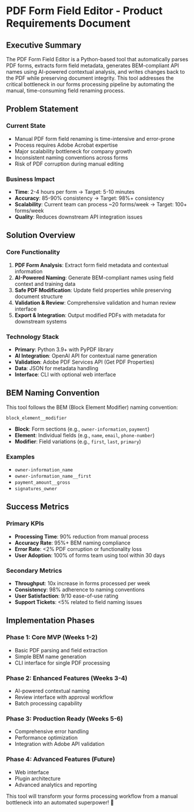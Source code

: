 # PDF Form Field Editor - Product Requirements Document

## Executive Summary

The PDF Form Field Editor is a Python-based tool that automatically parses PDF forms, extracts form field metadata, generates BEM-compliant API names using AI-powered contextual analysis, and writes changes back to the PDF while preserving document integrity. This tool addresses the critical bottleneck in our forms processing pipeline by automating the manual, time-consuming field renaming process.

## Problem Statement

### Current State
- Manual PDF form field renaming is time-intensive and error-prone
- Process requires Adobe Acrobat expertise  
- Major scalability bottleneck for company growth
- Inconsistent naming conventions across forms
- Risk of PDF corruption during manual editing

### Business Impact
- **Time**: 2-4 hours per form → Target: 5-10 minutes
- **Accuracy**: 85-90% consistency → Target: 98%+ consistency
- **Scalability**: Current team can process ~20 forms/week → Target: 100+ forms/week
- **Quality**: Reduces downstream API integration issues

## Solution Overview

### Core Functionality
1. **PDF Form Analysis**: Extract form field metadata and contextual information
2. **AI-Powered Naming**: Generate BEM-compliant names using field context and training data
3. **Safe PDF Modification**: Update field properties while preserving document structure
4. **Validation & Review**: Comprehensive validation and human review interface
5. **Export & Integration**: Output modified PDFs with metadata for downstream systems

### Technology Stack
- **Primary**: Python 3.9+ with PyPDF library
- **AI Integration**: OpenAI API for contextual name generation
- **Validation**: Adobe PDF Services API (Get PDF Properties)
- **Data**: JSON for metadata handling
- **Interface**: CLI with optional web interface

## BEM Naming Convention

This tool follows the BEM (Block Element Modifier) naming convention:

```
block_element__modifier
```

- **Block**: Form sections (e.g., `owner-information`, `payment`)
- **Element**: Individual fields (e.g., `name`, `email`, `phone-number`)  
- **Modifier**: Field variations (e.g., `first`, `last`, `primary`)

### Examples

- `owner-information_name`
- `owner-information_name__first`
- `payment_amount__gross`
- `signatures_owner`

## Success Metrics

### Primary KPIs
- **Processing Time**: 90% reduction from manual process
- **Accuracy Rate**: 95%+ BEM naming compliance
- **Error Rate**: <2% PDF corruption or functionality loss
- **User Adoption**: 100% of forms team using tool within 30 days

### Secondary Metrics
- **Throughput**: 10x increase in forms processed per week
- **Consistency**: 98% adherence to naming conventions
- **User Satisfaction**: 9/10 ease-of-use rating
- **Support Tickets**: <5% related to field naming issues

## Implementation Phases

### Phase 1: Core MVP (Weeks 1-2)
- Basic PDF parsing and field extraction
- Simple BEM name generation
- CLI interface for single PDF processing

### Phase 2: Enhanced Features (Weeks 3-4)
- AI-powered contextual naming
- Review interface with approval workflow
- Batch processing capability

### Phase 3: Production Ready (Weeks 5-6)
- Comprehensive error handling
- Performance optimization
- Integration with Adobe API validation

### Phase 4: Advanced Features (Future)
- Web interface
- Plugin architecture
- Advanced analytics and reporting

This tool will transform your forms processing workflow from a manual bottleneck into an automated superpower! 🚀

